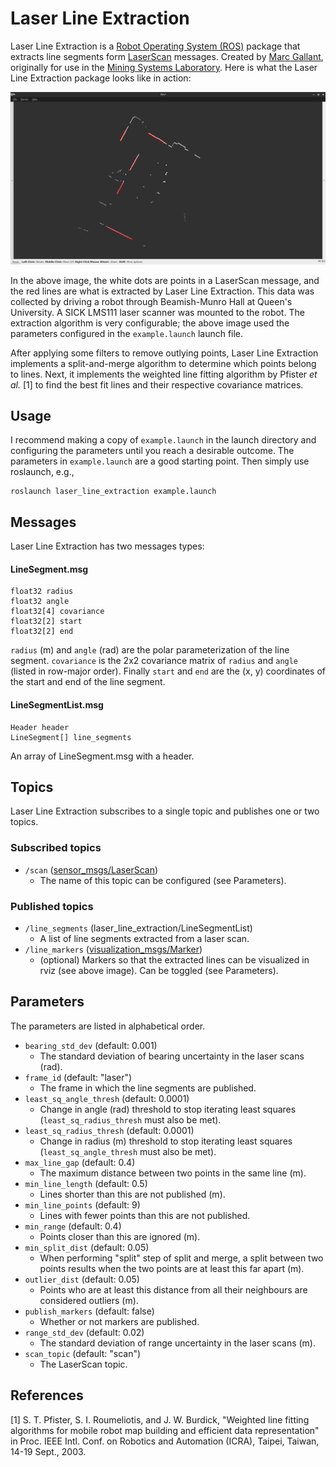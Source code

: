 # Laser Line Extraction
Laser Line Extraction is a [Robot Operating System (ROS)](http://www.ros.org) package that extracts line segments form [LaserScan](http://docs.ros.org/api/sensor_msgs/html/msg/LaserScan.html) messages. Created by [Marc Gallant](http://marcgallant.ca), originally for use in the [Mining Systems Laboratory](http://msl.engineering.queensu.ca). Here is what the Laser Line Extraction package looks like in action:

![Laser line extraction](images/line_extraction.gif)

In the above image, the white dots are points in a LaserScan message, and the red lines are what is extracted by Laser Line Extraction. This data was collected by driving a robot through Beamish-Munro Hall at Queen's University. A SICK LMS111 laser scanner was mounted to the robot. The extraction algorithm is very configurable; the above image used the parameters configured in the `example.launch` launch file.

After applying some filters to remove outlying points, Laser Line Extraction implements a split-and-merge algorithm to determine which points belong to lines. Next, it implements the weighted line fitting algorithm by Pfister *et al.* [1] to find the best fit lines and their respective covariance matrices.

## Usage
I recommend making a copy of `example.launch` in the launch directory and configuring the parameters until you reach a desirable outcome. The parameters in `example.launch` are a good starting point. Then simply use roslaunch, e.g.,

```
roslaunch laser_line_extraction example.launch
```

## Messages
Laser Line Extraction has two messages types:

#### LineSegment.msg
```
float32 radius
float32 angle
float32[4] covariance
float32[2] start
float32[2] end
```
`radius` (m) and `angle` (rad) are the polar parameterization of the line segment. `covariance` is the 2x2 covariance matrix of `radius` and `angle` (listed in row-major order). Finally `start` and `end` are the (x, y) coordinates of the start and end of the line segment.

#### LineSegmentList.msg
```
Header header
LineSegment[] line_segments
```
An array of LineSegment.msg with a header.

## Topics

Laser Line Extraction subscribes to a single topic and publishes one or two topics.

### Subscribed topics
- `/scan` ([sensor_msgs/LaserScan](http://docs.ros.org/api/sensor_msgs/html/msg/LaserScan.html))
	- The name of this topic can be configured (see Parameters).

### Published topics
- `/line_segments` (laser\_line\_extraction/LineSegmentList)
	- A list of line segments extracted from a laser scan.
- `/line_markers` ([visualization_msgs/Marker](http://docs.ros.org/api/visualization_msgs/html/msg/Marker.html))
	- (optional) Markers so that the extracted lines can be visualized in rviz (see above image). Can be toggled (see Parameters).

## Parameters
The parameters are listed in alphabetical order.

- `bearing_std_dev` (default: 0.001)
	- The standard deviation of bearing uncertainty in the laser scans (rad).
- `frame_id` (default: "laser")
	- The frame in which the line segments are published.
- `least_sq_angle_thresh` (default: 0.0001)
	- Change in angle (rad) threshold to stop iterating least squares (`least_sq_radius_thresh` must also be met).
- `least_sq_radius_thresh` (default: 0.0001)
	- Change in radius (m) threshold to stop iterating least squares (`least_sq_angle_thresh` must also be met).
- `max_line_gap` (default: 0.4)
	- The maximum distance between two points in the same line (m).
- `min_line_length` (default: 0.5)
	- Lines shorter than this are not published (m).
- `min_line_points` (default: 9)
	- Lines with fewer points than this are not published.
- `min_range` (default: 0.4)
	- Points closer than this are ignored (m).
- `min_split_dist` (default: 0.05)
	- When performing "split" step of split and merge, a split between two points results when the two points are at least this far apart (m).
- `outlier_dist` (default: 0.05)
	- Points who are at least this distance from all their neighbours are considered outliers (m).
- `publish_markers` (default: false)
	- Whether or not markers are published.
- `range_std_dev` (default: 0.02)
	- The standard deviation of range uncertainty in the laser scans (m).
- `scan_topic` (default: "scan")
	- The LaserScan topic.

## References
[1] S. T. Pfister, S. I. Roumeliotis, and J. W. Burdick, "Weighted line fitting algorithms for mobile robot map building and efficient data representation" in Proc. IEEE Intl. Conf. on Robotics and Automation (ICRA), Taipei, Taiwan, 14-19 Sept., 2003. 